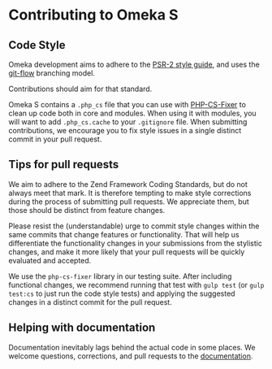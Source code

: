 # Contributing to Omeka S

## Code Style

Omeka development aims to adhere to the [PSR-2 style guide](http://www.php-fig.org/psr/psr-2), and uses the [git-flow](http://nvie.com/posts/a-successful-git-branching-model) branching model.

Contributions should aim for that standard.

Omeka S contains a `.php_cs` file that you can use with [PHP-CS-Fixer](https://github.com/FriendsOfPHP/PHP-CS-Fixer) to clean up code both in core and modules. When using it with modules, you will want to add `.php_cs.cache` to your `.gitignore` file. When submitting contributions, we encourage you to fix style issues in a single distinct commit in your pull request.

## Tips for pull requests

We aim to adhere to the Zend Framework Coding Standards, but do not always meet that mark. It is therefore tempting to make style corrections during the process of submitting pull requests. We appreciate them, but those should be distinct from feature changes.

Please resist the (understandable) urge to commit style changes within the same commits that change features or functionality. That will help us differentiate the functionality changes in your submissions from the stylistic changes, and make it more likely that your pull requests will be quickly evaluated and accepted.

We use the `php-cs-fixer` library in our testing suite. After including functional changes, we recommend running that test with `gulp test` (or `gulp test:cs` to just run the code style tests) and applying the suggested changes in a distinct commit for the pull request.

## Helping with documentation

Documentation inevitably lags behind the actual code in some places. We welcome questions, corrections, and pull requests to the [documentation](https://github.com/omeka/omeka-s-developer/issues). 

